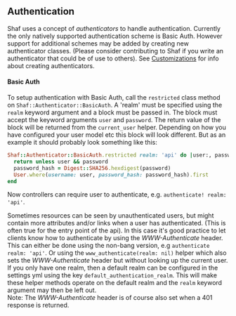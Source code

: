 ## Authentication
Shaf uses a concept of _authenticators_ to handle authentication. Currently the only natively supported authentication scheme is Basic Auth.
However support for additional schemes may be added by creating new authenticator classes.
(Please consider contributing to Shaf if you write an authenticator that could be of use to others).
See [Customizations](CUSTOMIZATIONS.md) for info about creating authenticators.

#### Basic Auth
To setup authentication with Basic Auth, call the `restricted` class method on `Shaf::Authenticator::BasicAuth`. A 'realm' must be specified using the `realm` keyword argument and a block must be passed in. The block must accept the keyword arguments `user` and `password`.
The return value of the block will be returned from the `current_user` helper.
Depending on how you have configured your user model etc this block will look different. But as an example it should probably look something like this:
```ruby
Shaf::Authenticator::BasicAuth.restricted realm: 'api' do |user:, password:|
  return unless user && password
  password_hash = Digest::SHA256.hexdigest(password)
  User.where(username: user, password_hash: password_hash).first
end
```

Now controllers can require user to authenticate, e.g. `authenticate! realm: 'api'`.  

Sometimes resources can be seen by unauthenticated users, but might contain more attributes and/or links when a user has authenticated. (This is often true for the entry point of the api). In this case it's good practice to let clients know how to authenticate by using the _WWW-Authenticate_ header. This can either be done using the non-bang version, e.g `authenticate realm: 'api'`. Or using the `www_authenticate(realm: nil)` helper which also sets the _WWW-Authenticate_ header but without looking up the current user.  
If you only have one realm, then a default realm can be configured in the settings yml using the key `default_authentication_realm`. This will make these helper methods operate on the default realm and the `realm` keyword argument may then be left out.  
Note: The _WWW-Authenticate_ header is of course also set when a 401 response is returned.
